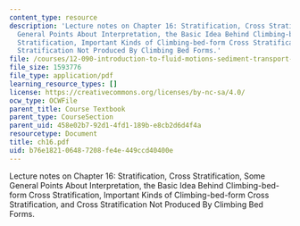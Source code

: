 ```yaml
---
content_type: resource
description: 'Lecture notes on Chapter 16: Stratification, Cross Stratification, Some
  General Points About Interpretation, the Basic Idea Behind Climbing-bed-form Cross
  Stratification, Important Kinds of Climbing-bed-form Cross Stratification, and Cross
  Stratification Not Produced By Climbing Bed Forms.'
file: /courses/12-090-introduction-to-fluid-motions-sediment-transport-and-current-generated-sedimentary-structures-fall-2006/b76e182106487208fe4e449ccd40400e_ch16.pdf
file_size: 1593776
file_type: application/pdf
learning_resource_types: []
license: https://creativecommons.org/licenses/by-nc-sa/4.0/
ocw_type: OCWFile
parent_title: Course Textbook
parent_type: CourseSection
parent_uid: 458e02b7-92d1-4fd1-189b-e8cb2d6d4f4a
resourcetype: Document
title: ch16.pdf
uid: b76e1821-0648-7208-fe4e-449ccd40400e
---
```

Lecture notes on Chapter 16: Stratification, Cross Stratification, Some General Points About Interpretation, the Basic Idea Behind Climbing-bed-form Cross Stratification, Important Kinds of Climbing-bed-form Cross Stratification, and Cross Stratification Not Produced By Climbing Bed Forms.
